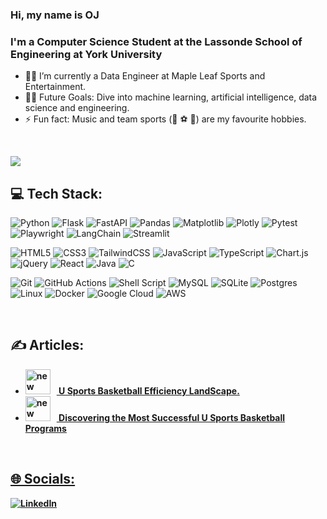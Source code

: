 ### Hi, my name is OJ

### I'm a Computer Science Student at the Lassonde School of Engineering at York University

- 👨‍💻 I’m currently a Data Engineer at Maple Leaf Sports and Entertainment.
- 💪🏼 Future Goals: Dive into machine learning, artificial intelligence, data science and engineering.
- ⚡ Fun fact: Music and team sports (🏀 ⚽ 🏈) are my  favourite hobbies.

<br>

![](http://github-profile-summary-cards.vercel.app/api/cards/profile-details?username=ojadeyemi&theme=city_lights)


## 💻 Tech Stack:

![Python](https://img.shields.io/badge/Python-3670A0?style=plastic&logo=python&logoColor=ffdd54)
![Flask](https://img.shields.io/badge/Flask-%23000.svg?style=plastic&logo=flask&logoColor=white)
![FastAPI](https://img.shields.io/badge/FastAPI-005571?style=plastic&logo=fastapi)
![Pandas](https://img.shields.io/badge/pandas-%23150458.svg?style=plastic&logo=pandas&logoColor=white) 
![Matplotlib](https://img.shields.io/badge/Matplotlib-%23ffffff.svg?style=plastic&logo=matplotlib&logoColor=black)
![Plotly](https://img.shields.io/badge/Plotly-%23000.svg?style=plastic&logo=plotly&logoColor=white)
![Pytest](https://img.shields.io/badge/Pytest-3670A0?style=plastic&logo=pytest&logoColor=ffdd50)
![Playwright](https://img.shields.io/badge/Playwright-005570?style=plastic)
![LangChain](https://img.shields.io/badge/Langchain-1c3c3c?style=plastic&logo=langchain&logoColor=white)
![Streamlit](https://img.shields.io/badge/Streamlit-F0FFFE?style=plastic&logo=streamlit&logoColor=ff4b4b)


![HTML5](https://img.shields.io/badge/HTML5-%23E34F26.svg?style=plastic&logo=html5&logoColor=white)
![CSS3](https://img.shields.io/badge/CSS3-%231572B6.svg?style=plastic&logo=css3&logoColor=white)
![TailwindCSS](https://img.shields.io/badge/Tailwindcss-%2338B2AC.svg?style=plastic&logo=tailwind-css&logoColor=white) 
![JavaScript](https://img.shields.io/badge/Javascript-%23323330.svg?style=plastic&logo=javascript&logoColor=%23F7DF1E)
![TypeScript](https://img.shields.io/badge/Typescript-%23007ACC.svg?style=plastic&logo=typescript&logoColor=white)
![Chart.js](https://img.shields.io/badge/Chart.js-F5788D.svg?style=plastic&logo=chart.js&logoColor=white)
![jQuery](https://img.shields.io/badge/JQuery-%230769AD.svg?style=plastic&logo=jquery&logoColor=white)
![React](https://img.shields.io/badge/React-20232A.svg?style=plastic&logo=react&logoColor=61DAFB)
![Java](https://img.shields.io/badge/Java-%23ED8B00.svg?style=plastic&logo=openjdk&logoColor=white) 
![C](https://img.shields.io/badge/C-%2300599C.svg?style=plastic&logo=c&logoColor=white) 


![Git](https://img.shields.io/badge/git-%23F05033.svg?style=plastic&logo=git&logoColor=white)
![GitHub Actions](https://img.shields.io/badge/GitHub%20Actions-%232671E5.svg?style=plastic&logo=githubactions&logoColor=white)
![Shell Script](https://img.shields.io/badge/Bash-%23121011.svg?style=plastic&logo=gnu-bash&logoColor=white)
![MySQL](https://img.shields.io/badge/MySQL-%2300000f.svg?style=plastic&logo=mysql&logoColor=white) 
![SQLite](https://img.shields.io/badge/SQlite-%2307405e.svg?style=plastic&logo=sqlite&logoColor=white) 
![Postgres](https://img.shields.io/badge/PostGres-%23316192.svg?style=plastic&logo=postgresql&logoColor=white)
![Linux](https://img.shields.io/badge/Linux-FCC624?style=plastic&logo=linux&logoColor=white)
![Docker](https://img.shields.io/badge/Docker-%230db7ed.svg?style=plastic&logo=docker&logoColor=white)
![Google Cloud](https://img.shields.io/badge/GoogleCloud-%234285F4.svg?style=plastic&logo=google-cloud&logoColor=white) 
![AWS](https://img.shields.io/badge/AWS-%23FF9900.svg?style=plastic&logo=amazonwebservices&logoColor=white)



<br>

## ✍️ Articles:
<ul>
  <li><a href="https://www.linkedin.com/pulse/data-visualization-storytelling-my-data-driven-canada-oj-adeyemi-nyqcf/"><b><img src="https://media.licdn.com/dms/image/D4D12AQHWg6cikfGtPA/article-cover_image-shrink_720_1280/0/1708526161034?e=2147483647&v=beta&t=VvjJQ4tJbUBjim3GXfKjazGkdoIL8p3oSGmC4zli_Yo" width="40" alt="new" style="margin-right: 10px;"/> U Sports Basketball Efficiency LandScape.</i></li>
    
  <li><a href="https://www.linkedin.com/pulse/unveiling-dominance-discovering-most-successful-u-sports-oj-adeyemi-7doic/"><b><img src="https://media.licdn.com/dms/image/D5612AQFyDHThjLShyw/article-cover_image-shrink_720_1280/0/1710795082077?e=1724889600&v=beta&t=jb6Fi8qkaOwSNrHT4S5C8UvNSSlwZIzVc5-ONvOBykw"  width="40" alt="new" style="margin-right: 10px;"/> Discovering the Most Successful U Sports Basketball Programs</i></li>
</ul>

<br>

## 🌐 Socials:
[![LinkedIn](https://img.shields.io/badge/LinkedIn-%230077B5.svg?logo=linkedin&logoColor=white)](https://linkedin.com/in/oj-adeyemi) 

